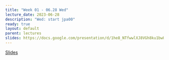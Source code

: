 ```yaml
---
title: "Week 01 - 06.28 Wed"
lecture_date: 2023-06-28
description: "Wed: start jpa00"
ready: true
layout: default
parent: lectures
slides: https://docs.google.com/presentation/d/1he8_NTfwwlXJ8VGh8ku1bwU4Ti8K72oSTNXH5_UfooQ/edit?usp=sharing
---
```


[Slides]({{page.slides}})
